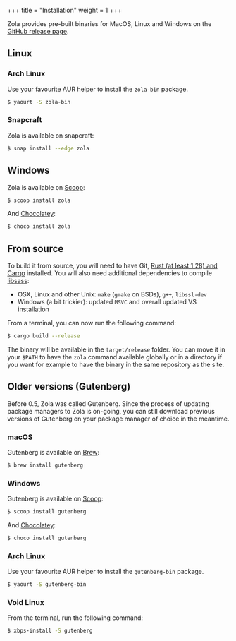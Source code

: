 +++
title = "Installation"
weight = 1
+++

Zola provides pre-built binaries for MacOS, Linux and Windows on the
[GitHub release page](https://github.com/getzola/zola/releases).

## Linux

### Arch Linux

Use your favourite AUR helper to install the `zola-bin` package.

```bash
$ yaourt -S zola-bin
```

### Snapcraft

Zola is available on snapcraft:

```bash
$ snap install --edge zola
```

## Windows

Zola is available on [Scoop](http://scoop.sh):

```bash
$ scoop install zola
```

And [Chocolatey](https://chocolatey.org/):

```bash
$ choco install zola
```

## From source
To build it from source, you will need to have Git, [Rust (at least 1.28) and Cargo](https://www.rust-lang.org/)
installed. You will also need additional dependencies to compile [libsass](https://github.com/sass/libsass):

- OSX, Linux and other Unix: `make` (`gmake` on BSDs), `g++`, `libssl-dev`
- Windows (a bit trickier): updated `MSVC` and overall updated VS installation

From a terminal, you can now run the following command:

```bash
$ cargo build --release
```

The binary will be available in the `target/release` folder. You can move it in your `$PATH` to have the
`zola` command available globally or in a directory if you want for example to have the binary in the
same repository as the site.


## Older versions (Gutenberg)
Before 0.5, Zola was called Gutenberg. Since the process of updating package managers to Zola is on-going, you can still
download previous versions of Gutenberg on your package manager of choice in the meantime.

### macOS

Gutenberg is available on [Brew](https://brew.sh):

```bash
$ brew install gutenberg
```

### Windows

Gutenberg is available on [Scoop](http://scoop.sh):

```bash
$ scoop install gutenberg
```

And [Chocolatey](https://chocolatey.org/):

```bash
$ choco install gutenberg
```

### Arch Linux

Use your favourite AUR helper to install the `gutenberg-bin` package.

```bash
$ yaourt -S gutenberg-bin
```

### Void Linux

From the terminal, run the following command:

```bash
$ xbps-install -S gutenberg
```
